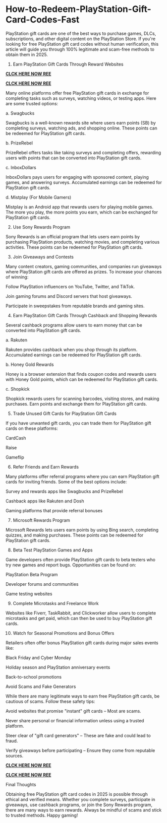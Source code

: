 # How-to-Redeem-PlayStation-Gift-Card-Codes-Fast
PlayStation gift cards are one of the best ways to purchase games, DLCs, subscriptions, and other digital content on the PlayStation Store. If you're looking for free PlayStation gift card codes without human verification, this article will guide you through 100% legitimate and scam-free methods to obtain them in 2025.

1. Earn PlayStation Gift Cards Through Reward Websites

**[CLCK HERE NOW REE](https://tinyurl.com/pnsgiftcads)**

**[CLCK HERE NOW REE](https://tinyurl.com/pnsgiftcads)**

Many online platforms offer free PlayStation gift cards in exchange for completing tasks such as surveys, watching videos, or testing apps. Here are some trusted options:

a. Swagbucks

Swagbucks is a well-known rewards site where users earn points (SB) by completing surveys, watching ads, and shopping online. These points can be redeemed for PlayStation gift cards.

b. PrizeRebel

PrizeRebel offers tasks like taking surveys and completing offers, rewarding users with points that can be converted into PlayStation gift cards.

c. InboxDollars

InboxDollars pays users for engaging with sponsored content, playing games, and answering surveys. Accumulated earnings can be redeemed for PlayStation gift cards.

d. Mistplay (For Mobile Gamers)

Mistplay is an Android app that rewards users for playing mobile games. The more you play, the more points you earn, which can be exchanged for PlayStation gift cards.

2. Use Sony Rewards Program

Sony Rewards is an official program that lets users earn points by purchasing PlayStation products, watching movies, and completing various activities. These points can be redeemed for PlayStation gift cards.

3. Join Giveaways and Contests

Many content creators, gaming communities, and companies run giveaways where PlayStation gift cards are offered as prizes. To increase your chances of winning:

Follow PlayStation influencers on YouTube, Twitter, and TikTok.

Join gaming forums and Discord servers that host giveaways.

Participate in sweepstakes from reputable brands and gaming sites.

4. Earn PlayStation Gift Cards Through Cashback and Shopping Rewards

Several cashback programs allow users to earn money that can be converted into PlayStation gift cards.

a. Rakuten

Rakuten provides cashback when you shop through its platform. Accumulated earnings can be redeemed for PlayStation gift cards.

b. Honey Gold Rewards

Honey is a browser extension that finds coupon codes and rewards users with Honey Gold points, which can be redeemed for PlayStation gift cards.

c. Shopkick

Shopkick rewards users for scanning barcodes, visiting stores, and making purchases. Earn points and exchange them for PlayStation gift cards.

5. Trade Unused Gift Cards for PlayStation Gift Cards

If you have unwanted gift cards, you can trade them for PlayStation gift cards on these platforms:

CardCash

Raise

Gameflip

6. Refer Friends and Earn Rewards

Many platforms offer referral programs where you can earn PlayStation gift cards for inviting friends. Some of the best options include:

Survey and rewards apps like Swagbucks and PrizeRebel

Cashback apps like Rakuten and Dosh

Gaming platforms that provide referral bonuses

7. Microsoft Rewards Program

Microsoft Rewards lets users earn points by using Bing search, completing quizzes, and making purchases. These points can be redeemed for PlayStation gift cards.

8. Beta Test PlayStation Games and Apps

Game developers often provide PlayStation gift cards to beta testers who try new games and report bugs. Opportunities can be found on:

PlayStation Beta Program

Developer forums and communities

Game testing websites

9. Complete Microtasks and Freelance Work

Websites like Fiverr, TaskRabbit, and Clickworker allow users to complete microtasks and get paid, which can then be used to buy PlayStation gift cards.

10. Watch for Seasonal Promotions and Bonus Offers

Retailers often offer bonus PlayStation gift cards during major sales events like:

Black Friday and Cyber Monday

Holiday season and PlayStation anniversary events

Back-to-school promotions

Avoid Scams and Fake Generators

While there are many legitimate ways to earn free PlayStation gift cards, be cautious of scams. Follow these safety tips:

Avoid websites that promise "instant" gift cards – Most are scams.

Never share personal or financial information unless using a trusted platform.

Steer clear of "gift card generators" – These are fake and could lead to fraud.

Verify giveaways before participating – Ensure they come from reputable sources.

**[CLCK HERE NOW REE](https://tinyurl.com/pnsgiftcads)**

**[CLCK HERE NOW REE](https://tinyurl.com/pnsgiftcads)**

Final Thoughts

Obtaining free PlayStation gift card codes in 2025 is possible through ethical and verified means. Whether you complete surveys, participate in giveaways, use cashback programs, or join the Sony Rewards program, there are many ways to earn rewards. Always be mindful of scams and stick to trusted methods. Happy gaming!
